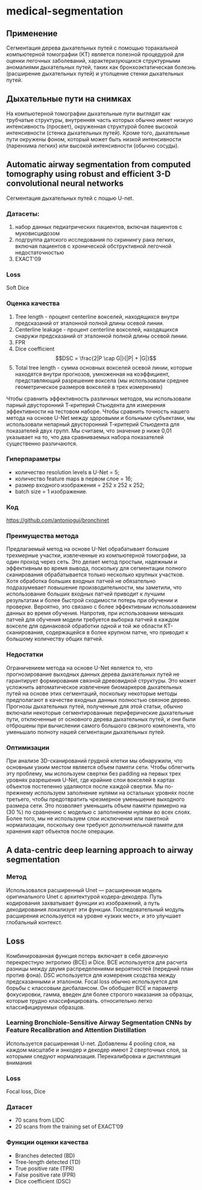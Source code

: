 # medical-segmentation

## Применение
Сегментация дерева дыхательных путей с помощью торакальной компьютерной томографии (КТ) является полезной процедурой для оценки легочных заболеваний, характеризующихся структурными аномалиями дыхательных путей, таких как бронхоэктатическая болезнь (расширение дыхательных путей) и утолщение стенки дыхательных путей.
## Дыхательные пути на снимках
На компьютерной томографии дыхательные пути выглядят как трубчатые структуры, внутренняя часть которых обычно имеет низкую интенсивность (просвет), окруженная структурой более высокой интенсивности (стенка дыхательных путей). Кроме того, дыхательные пути окружены фоном, который может быть низкой интенсивности (паренхима легких) или высокой интенсивности (обычно сосуды).
## Automatic airway segmentation from computed tomography using robust and efficient 3-D convolutional neural networks
Сегментация дыхательных путей с пощью U-net.
### Датасеты:
1) набор данных педиатрических пациентов, включая пациентов с муковисцидозом
2) подгруппа датского исследования по скринингу рака легких, включая пациентов с хронической обструктивной легочной недостаточностью
3) EXACT'09

### Loss
Soft Dice

### Оценка качества
1. Tree length - процент centerline вокселей, находящихся внутри предсказаний от эталонной полной длины осевой линии.
2. Centerline leakage - процент centerline вокселей, находящихся снаружи предсказаний от эталонной полной длины осевой линии.
3. FPR
4. Dice coefficient $$DSC = \frac{2|P \cap G|}{|P| + |G|}$$
5. Total tree length - сумма основных вокселей осевой линии, которые находятся внутри прогнозов, умноженная на коэффициент, представляющий разрешение воксела (мы использовали среднее геометрическое размеров вокселей в трех измерениях)

Чтобы сравнить эффективность различных методов, мы использовали парный двусторонний Т-критерий Стьюдента для измерения эффективности на тестовом наборе. Чтобы сравнить точность нашего метода на основе U-Net между здоровыми и больными субъектами, мы использовали непарный двусторонний Т-критерий Стьюдента для показателей двух групп. Мы считаем, что значение p ниже 0,01 указывает на то, что два сравниваемых набора показателей существенно различаются.

### Гиперпараметры
- количество resolution levels в U-Net = 5;
- количество feature maps в первом слое = 16;
- размер входного изображения  = 252 x 252 x 252;
- batch size = 1 изображение.

### Код
https://github.com/antonioguj/bronchinet

### Преимущества метода
Предлагаемый метод на основе U-Net обрабатывает большие трехмерные участки, извлеченные из компьютерной томографии, за один проход через сеть. Это делает метод простым, надежным и эффективным во время вывода, поскольку для сегментации полного сканирования обрабатывается только несколько крупных участков. Хотя обработка больших входных патчей не обязательно подразумевает повышение производительности, мы заметили, что использование больших входных патчей приводит к лучшим результатам и более быстрой сходимости потерь при обучении и проверке. Вероятно, это связано с более эффективным использованием данных во время обучения. Напротив, при использовании меньших патчей для обучения модели требуется выборка патчей в каждом вокселе для одинаковой обработки одной и той же области КТ-сканирования, содержащейся в более крупном патче, что приводит к большому количеству общих патчей.

### Недостатки
Ограничением метода на основе U-Net является то, что прогнозирование выходных данных дерева дыхательных путей не гарантирует формирования связной древовидной структуры. Это может усложнить автоматическое извлечение биомаркеров дыхательных путей на основе этих сегментаций, поскольку некоторые методы предполагают в качестве входных данных полностью связное дерево. Прогнозы дыхательных путей, полученные для этой статьи, обычно включали некоторые сегментированные периферические дыхательные пути, отключенные от основного дерева дыхательных путей, и они были отброшены при вычислении самого большого связного компонента, что уменьшало полноту нашей сегментации дыхательных путей.

### Оптимизации
При анализе 3D-сканирований грудной клетки мы обнаружили, что основным узким местом является объем памяти сети. Чтобы облегчить эту проблему, мы используем свертки без padding на первых трех уровнях разрешения U-Net, где крайние слои вокселей в картах объектов постепенно удаляются после каждой свертки. Мы по-прежнему используем заполнение нулями на остальных уровнях после третьего, чтобы предотвратить чрезмерное уменьшение выходного размера сети. Это позволяет уменьшить объем памяти примерно на (30 %) по сравнению с моделью с заполнением нулями во всех слоях. Более того, мы не используем слои исключения или пакетной нормализации, поскольку они требуют дополнительной памяти для хранения карт объектов после операции.

## A data-centric deep learning approach to airway segmentation
### Метод
Использовался расширенный Unet —  расширенная модель оригинального Unet с архитектурой кодера-декодера. Путь кодирования захватывает функции из изображений, а путь декодирования локализует эти функции. Последовательный модуль расширения используется на уровне «узких мест», и это улучшает глобальный контекст.

## Loss
Комбинированная функция потерь включает в себя двоичную перекрестную энтропию (BCE) и Dice. BCE используется для расчета разницы между двумя распределениями вероятностей (передний план против фона). DSC используется для измерения сходства между предсказанными и эталоном.
Focal loss обычно используется для борьбы с классовым дисбалансом. Он обобщает BCE и параметр фокусировки, гамма, введен для более строгого наказания за образцы, которые трудно классифицировать.
относительно легко классифицируемых образцов.

### Learning Bronchiole-Sensitive Airway Segmentation CNNs by Feature Recalibration and Attention Distillation
Используется расширенная U-net. Добавлены 4 pooling слоя, на каждом масштабе и энкодер и декодер имеют 2 сверточных слоя, за которыми следуют нормализация. Перекалибровка и дистилляция внимания

### Loss
Focal loss, Dice

### Датасет
- 70 scans from LIDC
- 20 scans from the training set of EXACT’09
### Функции оценки качества
- Branches detected (BD)
- Tree-length detected (TD)
- True positive rate (TPR)
- False positive rate (FPR)
- Dice coefficient (DSC)
